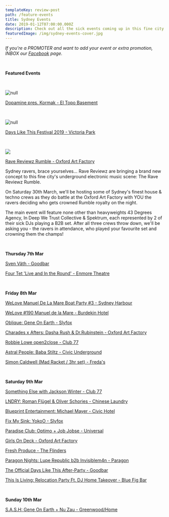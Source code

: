 ```yaml
---
templateKey: review-post
path: /feature-events
title: Sydney Events
date: 2019-01-12T07:00:00.000Z
description: Check out all the sick events coming up in this fine city!
featuredImage: /img/sydney-events-cover.jpg
---
```

_If you're a PROMOTER and want to add your event or extra promotion, INBOX our [Facebook](https://www.facebook.com/ravereviewz) page._

<br>

**Featured Events**

<br>

![null](/img/51754557_608142296310221_875907418368770048_o.jpg)

[Dopamine pres. Kormak - El Topo Basement](https://www.facebook.com/events/1408951339240474/)

<br>

![null](/img/44887187_752581595085419_9025674769529307136_o.jpg)

[Days Like This Festival 2019 - Victoria Park](https://www.facebook.com/events/1834793096636236/)

<br>

![](/img/53068858_823645401319811_1930489586534842368_o.jpg)

[Rave Reviewz Rumble - Oxford Art Factory](https://www.facebook.com/events/2173922956001742/)

Sydney ravers, brace yourselves... Rave Reviewz are bringing a brand new concept to this fine city's underground electronic music scene: The Rave Reviewz Rumble.



On Saturday 30th March, we'll be hosting some of Sydney's finest house & techno crews as they do battle at the Oxford Art Factory with YOU the ravers deciding who gets crowned Rumble royalty on the night.



The main event will feature none other than heavyweights 43 Degrees Agency, In Deep We Trust Collective & Spektrum, each represented by 2 of their sick DJs playing a B2B set. After all three crews throw down, we'll be asking you - the ravers in attendance, who played your favourite set and crowning them the champs!

<br>

**Thursday 7th Mar**

[Sven Väth - Goodbar](https://www.facebook.com/events/291353504880199/)

[Four Tet 'Live and In the Round' - Enmore Theatre](https://www.facebook.com/events/309298819939052/)

<br>

**Friday 8th Mar**

[WeLove Manuel De La Mare Boat Party #3 - Sydney Harbour](https://www.facebook.com/events/1001963596642713/)

[WeLove #190 Manuel de la Mare - Burdekin Hotel](https://www.facebook.com/events/1812279385545512/)

[Oblique: Gene On Earth - Slyfox](https://www.facebook.com/events/266828694215507/)

[Charades x Afters: Dasha Rush & Dr.Rubinstein - Oxford Art Factory](https://www.facebook.com/events/2319164788302584/)

[Robbie Lowe open2close - Club 77](https://www.facebook.com/events/241362503477634/)

[Astral People: Baba Stiltz - Civic Underground](https://www.facebook.com/events/233808287496833/)

[Simon Caldwell (Mad Racket / 3hr set) - Freda's](https://www.facebook.com/events/2241137812605716/)

<br>

**Saturday 9th Mar**

[Something Else with Jackson Winter - Club 77](https://www.facebook.com/events/235923720627996/)

[LNDRY: Roman Flügel & Oliver Schories - Chinese Laundry](https://www.facebook.com/events/1224685587683920/)

[Blueprint Entertainment: Michael Mayer - Civic Hotel](https://www.facebook.com/events/347931559125696/)

[Fix My Sink: YokoO - Slyfox](https://www.facebook.com/events/1233783323457491/)

[Paradise Club: Optimo + Job Jobse - Universal](https://www.facebook.com/events/552580558554493/)

[Girls On Deck - Oxford Art Factory](https://www.facebook.com/events/2159382504100461/)

[Fresh Produce - The Flinders](https://www.facebook.com/events/154981928722876/)

[Paragon Nights: Lupe Republic b2b Invisiblem4n - Paragon](https://www.facebook.com/events/325944541376988/)

[The Official Days Like This After-Party - Goodbar](https://www.facebook.com/events/308692343167308/)

[This Is Living: Relocation Party Ft. DJ Home Takeover - Blue Fig Bar](https://www.facebook.com/events/398933504203393/)

<br>

**Sunday 10th Mar**

[S.A.S.H: Gene On Earth + Nu Zau - Greenwood/Home](https://www.facebook.com/events/242304413382236/)
